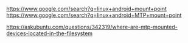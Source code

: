 https://www.google.com/search?q=linux+android+mount+point
https://www.google.com/search?q=linux+android+MTP+mount+point

https://askubuntu.com/questions/342319/where-are-mtp-mounted-devices-located-in-the-filesystem

